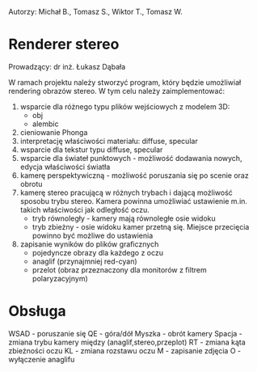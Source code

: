 Autorzy: Michał B., Tomasz S., Wiktor T., Tomasz W.

# Renderer stereo
Prowadzący: dr inż. Łukasz Dąbała

W ramach projektu należy stworzyć program, który będzie umożliwiał rendering obrazów stereo. W tym celu należy zaimplementować:
1. wsparcie dla różnego typu plików wejściowych z modelem 3D:
    * obj
    * alembic
2. cieniowanie Phonga
3. interpretację właściwości materiału: diffuse, specular
4. wsparcie dla tekstur typu diffuse, specular
5. wsparcie dla świateł punktowych - możliwość dodawania nowych, edycja właściwości światła
6. kamerę perspektywiczną - możliwość poruszania się po scenie oraz obrotu
7. kamerę stereo pracującą w różnych trybach i dającą możliwość sposobu trybu stereo. Kamera powinna umożliwiać ustawienie m.in. takich właściwości jak odległość oczu.
    * tryb równoległy - kamery mają równoległe osie widoku
    * tryb zbieżny - osie widoku kamer przetną się. Miejsce przecięcia powinno być możliwe do ustawienia
8. zapisanie wyników do plików graficznych
    * pojedyncze obrazy dla każdego z oczu
    * anaglif (przynajmniej red-cyan)
    * przelot (obraz przeznaczony dla monitorów z filtrem polaryzacyjnym)


# Obsługa

WSAD - poruszanie się
QE - góra/dół
Myszka - obrót kamery
Spacja - zmiana trybu kamery między (anaglif,stereo,przeplot)
RT - zmiana kąta zbieżności oczu
KL - zmiana rozstawu oczu
M - zapisanie zdjęcia
O - wyłączenie anaglifu
